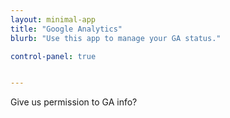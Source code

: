 ```yaml
---
layout: minimal-app
title: "Google Analytics"
blurb: "Use this app to manage your GA status."

control-panel: true


---
```


Give us permission to GA info?
